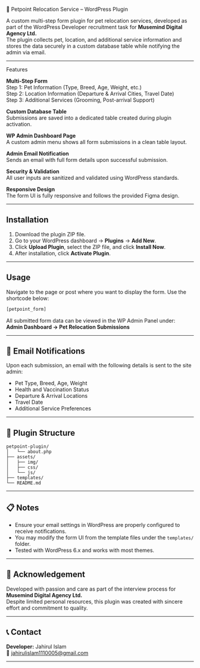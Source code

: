 
 🐾 Petpoint Relocation Service – WordPress Plugin

A custom multi-step form plugin for pet relocation services, developed as part of the WordPress Developer recruitment task for **Musemind Digital Agency Ltd.**  
The plugin collects pet, location, and additional service information and stores the data securely in a custom database table while notifying the admin via email.

---

 Features

**Multi-Step Form**  
  Step 1: Pet Information (Type, Breed, Age, Weight, etc.)  
  Step 2: Location Information (Departure & Arrival Cities, Travel Date)  
  Step 3: Additional Services (Grooming, Post-arrival Support)

**Custom Database Table**  
  Submissions are saved into a dedicated table created during plugin activation.

**WP Admin Dashboard Page**  
  A custom admin menu shows all form submissions in a clean table layout.

**Admin Email Notification**  
  Sends an email with full form details upon successful submission.

**Security & Validation**  
  All user inputs are sanitized and validated using WordPress standards.

**Responsive Design**  
  The form UI is fully responsive and follows the provided Figma design.

---

##  Installation

1. Download the plugin ZIP file.
2. Go to your WordPress dashboard → **Plugins** → **Add New**.
3. Click **Upload Plugin**, select the ZIP file, and click **Install Now**.
4. After installation, click **Activate Plugin**.

---

## Usage

Navigate to the page or post where you want to display the form.
Use the shortcode below:
  
  ```php
  [petpoint_form]
  ```

All submitted form data can be viewed in the WP Admin Panel under:  
  **Admin Dashboard → Pet Relocation Submissions**

---

## 📧 Email Notifications

Upon each submission, an email with the following details is sent to the site admin:

- Pet Type, Breed, Age, Weight
- Health and Vaccination Status
- Departure & Arrival Locations
- Travel Date
- Additional Service Preferences

---

## 📁 Plugin Structure

```
petpoint-plugin/
│   └── about.php
├── assets/
│   ├── img/
│   ├── css/
│   └── js/
├── templates/
└── README.md
```

---

## 📋 Notes

- Ensure your email settings in WordPress are properly configured to receive notifications.
- You may modify the form UI from the template files under the `templates/` folder.
- Tested with WordPress 6.x and works with most themes.

---

## 🙏 Acknowledgement

Developed with passion and care as part of the interview process for **Musemind Digital Agency Ltd.**  
Despite limited personal resources, this plugin was created with sincere effort and commitment to quality.

---

## 📞 Contact

**Developer:** Jahirul Islam  
📧 jahirulislam1110005@gmail.com

---